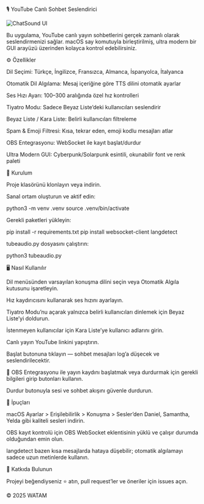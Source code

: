 🎙 YouTube Canlı Sohbet Seslendirici

![ChatSound UI](https://wearetheartmakers.com/img/chatSoundUI.png)

Bu uygulama, YouTube canlı yayın sohbetlerini gerçek zamanlı olarak seslendirmenizi sağlar. macOS say komutuyla birleştirilmiş, ultra modern bir GUI arayüzü üzerinden kolayca kontrol edebilirsiniz.

⚙️ Özellikler

Dil Seçimi: Türkçe, İngilizce, Fransızca, Almanca, İspanyolca, İtalyanca

Otomatik Dil Algılama: Mesaj içeriğine göre TTS dilini otomatik ayarlar

Ses Hızı Ayarı: 100–300 aralığında özel hız kontrolleri

Tiyatro Modu: Sadece Beyaz Liste’deki kullanıcıları seslendirir

Beyaz Liste / Kara Liste: Belirli kullanıcıları filtreleme

Spam & Emoji Filtresi: Kısa, tekrar eden, emoji kodlu mesajları atlar

OBS Entegrasyonu: WebSocket ile kayıt başlat/durdur

Ultra Modern GUI: Cyberpunk/Solarpunk esintili, okunabilir font ve renk paleti

🚀 Kurulum

Proje klasörünü klonlayın veya indirin.

Sanal ortam oluşturun ve aktif edin:

python3 -m venv .venv
source .venv/bin/activate

Gerekli paketleri yükleyin:

pip install -r requirements.txt
pip install websocket-client langdetect

tubeaudio.py dosyasını çalıştırın:

python3 tubeaudio.py

🖥 Nasıl Kullanılır

Dil menüsünden varsayılan konuşma dilini seçin veya Otomatik Algıla kutusunu işaretleyin.

Hız kaydırıcısını kullanarak ses hızını ayarlayın.

Tiyatro Modu’nu açarak yalnızca belirli kullanıcıları dinlemek için Beyaz Liste’yi doldurun.

İstenmeyen kullanıcılar için Kara Liste’ye kullanıcı adlarını girin.

Canlı yayın YouTube linkini yapıştırın.

Başlat butonuna tıklayın — sohbet mesajları log’a düşecek ve seslendirilecektir.

🤖 OBS Entegrasyonu ile yayın kaydını başlatmak veya durdurmak için gerekli bilgileri girip butonları kullanın.

Durdur butonuyla sesi ve sohbet akışını güvenle durdurun.

📌 İpuçları

macOS Ayarlar > Erişilebilirlik > Konuşma > Sesler’den Daniel, Samantha, Yelda gibi kaliteli sesleri indirin.

OBS kayıt kontrolü için OBS WebSocket eklentisinin yüklü ve çalışır durumda olduğundan emin olun.

langdetect bazen kısa mesajlarda hataya düşebilir; otomatik algılamayı sadece uzun metinlerde kullanın.

🤝 Katkıda Bulunun

Projeyi beğendiyseniz ⭐️ atın, pull request’ler ve öneriler için issues açın.

© 2025 WATAM
